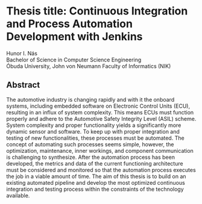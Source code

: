 # Thesis title: Continuous Integration and Process Automation Development with Jenkins
Hunor I. Nás\
Bachelor of Science in Computer Science Engineering\
Óbuda University, John von Neumann Faculty of Informatics (NIK)

## Abstract
The automotive industry is changing rapidly and with it the onboard systems, including embedded software on Electronic Control Units (ECU), resulting in an influx of system complexity. This means ECUs must function properly and adhere to the Automotive Safety Integrity Level (ASIL) scheme. System complexity and proper functionality yields a significantly more dynamic sensor and software. To keep up with proper integration and testing of new functionalities, these processes must be automated. The concept of automating such processes seems simple, however, the optimization, maintenance, inner workings, and component communication is challenging to synthesize. After the automation process has been developed, the metrics and data of the current functioning architecture must be considered and monitored so that the automation process executes the job in a viable amount of time. The aim of this thesis is to build on an existing automated pipeline and develop the most optimized continuous integration and testing process within the constraints of the technology available.
